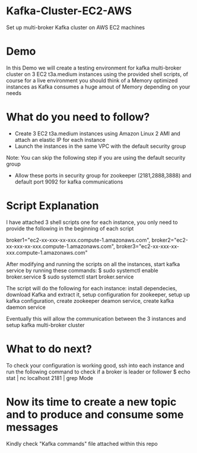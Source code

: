 # Kafka-Cluster-EC2-AWS
Set up multi-broker Kafka cluster on AWS EC2 machines

# Demo
In this Demo we will create a testing environment for kafka multi-broker cluster on 3 EC2 t3a.medium instances using the provided shell scripts, of course for a live environment you should think of a Memory optimized instances as Kafka consumes a huge amout of Memory depending on your needs

# What do you need to follow?
- Create 3 EC2 t3a.medium instances using Amazon Linux 2 AMI and attach an elastic IP for each instance
- Launch the instances in the same VPC with the default security group

Note: You can skip the following step if you are using the default security group
- Allow these ports in security group for zookeeper (2181,2888,3888) and default port 9092 for kafka communications

# Script Explanation
I have attached 3 shell scripts one for each instance, you only need to provide the following in the beginning of each script

broker1="ec2-xx-xxx-xx-xxx.compute-1.amazonaws.com",
broker2="ec2-xx-xxx-xx-xxx.compute-1.amazonaws.com",
broker3="ec2-xx-xxx-xx-xxx.compute-1.amazonaws.com"

After modifying and running the scripts on all the instances, start kafka service by running these commands:
$ sudo systemctl enable broker.service
$ sudo systemctl start broker.service 

The script will do the following for each instance:
 install dependecies,
 download Kafka and extract it,
 setup configuration for zookeeper,
 setup up kafka configuration,
 create zookeeper deamon service,
 create kafka daemon service

Eventually this will allow the communication between the 3 instances and setup kafka multi-broker cluster
 
 # What to do next?
 To check your configuration is working good, ssh into each instance and run the following command to check if a broker is leader or follower $ echo stat | nc localhost 2181 | grep Mode
 
 # Now its time to create a new topic and to produce and consume some messages
 Kindly check "Kafka commands" file attached within this repo
